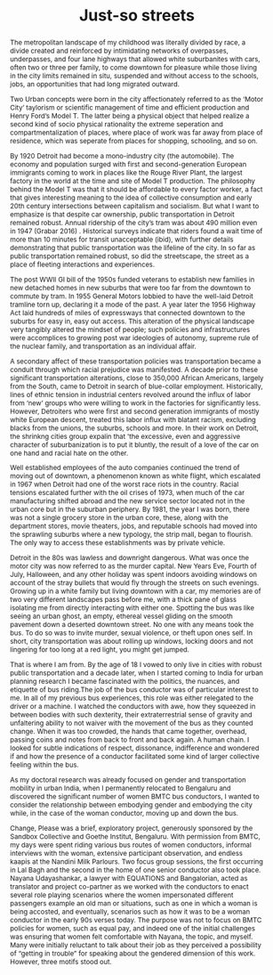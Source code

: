 ---
layout: rip-layout
bg-url: /img/background-project13.png
permalink: /research/tr
year: 2017
authors: Morgan Campbell
title: The emergence of slums - A contemporary view on simulation models.
journal: Thought experiments 
title: Just-so streets


abstract: The metropolitan landscape of my childhood was literally divided by race, a divide created and reinforced by intimidating networks of overpasses, underpasses, and four lane highways that allowed white suburbanites with cars, often two or three per family, to come downtown for pleasure while those living in the city limits remained in situ, suspended and without access to the schools, jobs, an opportunities that had long migrated outward.<p class="simple-content">Two Urban concepts were born in the city affectionately referred to as the ‘Motor City’ taylorism or scientific management of time and efficient production and Henry Ford’s Model T. The latter being a physical object that helped realize a second kind of socio physical rationality the extreme seperation and compartmentalization of places, where place of work was far away from place of residence, which was seperate from places for shopping, schooling, and so on.</p><p class="simple-content">By 1920 Detroit had become a mono-industry city (the automobile). The economy and population surged with first and second-generation European immigrants coming to work in places like the Rouge River Plant, the largest factory in the world at the time and site of Model T production. The philosophy behind the Model T was that it should be affordable to every factor worker, a fact that gives interesting meaning to the idea of collective consumption and early 20th century intersections between capitalism and socialism. But what I want to emphasize is that despite car ownership, public transportation in Detroit remained robust. Annual ridership of the city’s tram was about 490 million even in 1947 (Grabar 2016) . Historical surveys indicate that riders found a wait time of more than 10 minutes for transit unacceptable (ibid), with further details demonstrating that public transportation was the lifeline of the city. In so far as public transportation remained robust, so did the streetscape, the street as a place of fleeting interactions and experiences. </p><p class="simple-content">The post WWII GI bill of the 1950s funded veterans to establish new families in new detached homes in new suburbs that were too far from the downtown to commute by tram.  In 1955 General Motors lobbied to have the well-laid Detroit tramline torn up, declaring it a mode of the past. A year later the 1956 Highway Act laid hundreds of miles of expressways that connected downtown to the suburbs for easy in, easy out access. This alteration of the physical landscape very tangibly altered the mindset of people; such policies and infrastructures were accomplices to growing post war ideologies of autonomy, supreme rule of the nuclear family, and transportation as an individual affair.  </p><p class="simple-content">A secondary affect of these transportation policies was transportation became a conduit through which racial prejudice was manifested. A decade prior to these significant transportation alterations, close to 350,000 African Americans, largely from the South, came to Detroit in search of blue-collar employment. Historically, lines of ethnic tension in industrial centers revolved around the influx of labor from ‘new’ groups who were willing to work in the factories for significantly less. However, Detroiters who were first and second generation immigrants of mostly white European descent, treated this labor influx with blatant racism, excluding blacks from the unions, the suburbs, schools and more. In their work on Detroit, the shrinkng cities group expalin that 'the excessive, even and aggressive character of suburbanization is to put it bluntly, the result of a love of the car on one hand and racial hate on the other.</p><p class="simple-content">Well established employees of the auto companies continued the trend of moving out of downtown, a phenomenon known as white flight, which escalated in 1967 when Detroit had one of the worst race riots in the country. Racial tensions escalated further with the oil crises of 1973, when much of the car manufacturing shifted abroad and the new service sector located not in the urban core but in the suburban periphery. By 1981, the year I was born, there was not a single grocery store in the urban core, these, along with the department stores, movie theaters, jobs, and reputable schools had moved into the sprawling suburbs where a new typology, the strip mall, began to flourish. The only way to access these establishments was by private vehicle.</p><p class="simple-content">Detroit in the 80s was lawless and downright dangerous. What was once the motor city was now referred to as the murder capital. New Years Eve, Fourth of July, Halloween, and any other holiday was spent indoors avoiding windows on account of the stray bullets that would fly through the streets on such evenings. Growing up in a white family but living downtown with a car, my memories are of two very different landscapes pass before me, with a thick pane of glass isolating me from directly interacting with either one. Spotting the bus was like seeing an urban ghost, an empty, ethereal vessel gliding on the smooth pavement down a deserted downtown street. No one with any means took the bus. To do so was to invite murder, sexual violence, or theft upon ones self. In short, city transportation was about rolling up windows, locking doors and not lingering for too long at a red light, you might get jumped.</p><p class="simple-content">That is where I am from. By the age of 18 I vowed to only live in cities with robust public transportation and a decade later, when I started coming to India for urban planning research I became fascinated with the politics, the nuances, and etiquette of bus riding.The job of the bus conductor was of particular interest to me.  In all of my previous bus experiences, this role was either relegated to the driver or a machine. I watched the conductors with awe, how they squeezed in between bodies with such dexterity, their extraterrestrial sense of gravity and unfaltering ability to not waiver with the movement of the bus as they counted change. When it was too crowded, the hands that came together, overhead, passing coins and notes from back to front and back again. A human chain. I looked for subtle indications of respect, dissonance, indifference and wondered if and how the presence of a conductor facilitated some kind of larger collective feeling within the bus.</p><p class="simple-content">As my doctoral research was already focused on gender and transportation mobility in urban India, when I permanently relocated to Bengaluru and discovered the significant number of women BMTC bus conductors, I wanted to consider the relationship between embodying gender and embodying the city while, in the case of the woman conductor, moving up and down the bus.</p><p class="simple-content">Change, Please was a brief, exploratory project, generously sponsored by the Sandbox Collective and Goethe Institut, Bengaluru. With permission from BMTC, my days were spent riding various bus routes of women conductors, informal interviews with the woman, extensive participant observation, and endless kaapis at the Nandini Milk Parlours. Two focus group sessions, the first occurring in Lal Bagh and the second in the home of one senior conductor also took place. Nayana Udayashankar, a lawyer with EQUATIONS and Bangalorian, acted as translator and project co-partner as we worked with the conductors to enact several role playing scenarios where the women impersonated different passengers example an old man or situations, such as one in which a woman is being accosted, and eventually, scenarios such as how it was to be a woman conductor in the early 90s verses today. The purpose was not to focus on BMTC policies for women, such as equal pay, and indeed one of the initial challenges was ensuring that women felt comfortable with Nayana, the topic, and myself. Many were initially reluctant to talk about their job as they perceived a possibility of “getting in trouble” for speaking about the gendered dimension of this work. However, three motifs stood out.</p>
bibtex: <p class="simple-content">Several of the woman said that the choice to become a conductor was a difficult family decision, emphasis here on the family. On the one hand, it was a government job and therefore offered a certain level of long-term financial security. On the other hand, it was a ‘public’ job, not in the sense of public sector but in the sense of being a woman whose employment entailed not only being in public, but interacting, touching, helping, even disciplining the public. As one senior conductor explained “When I came here [Bengaluru], till then I had never extended my hand this way shows her hand with palms facing upward. But when in a bus, I have to extend it this way [changes her hand position]. Earlier, if someone touches me just a bit, I would want to go wash my hands. First I have to wash hands. If someone gave me something, I would wonder if I should eat it. But now it is not like that. I eat without washing my hands sometimes.”</p><p class="simple-content">Another spoke of the difficulty in finding a marriage partner who approved of her work as a conductor. “It was difficult to find someone who would support me in my work. I was very sure that I wanted to continue working so I faced a lot of rejections and I was also looking for someone who would let me work. But I did get married.” In both examples, work as a conductor has impacted relationships, intimate and general. In the former, it is relationships and perspectives related to caste and in the later, being a conductor has had an impact on the gendered dimensions of marriage. In several focus groups discussions and role-playing we addressed the relationship between the conductor and male driver as this is an essential relationship for a successful bus service. One question we explored was whether women faced resistance from the drivers they were assigned to work with and, if so, how long it took to develop an amiable working relationship. Each woman had a different response. Some said it took two weeks, for others it was close to a year. One conductor spoke of the time she was pregnant and how the driver always ordered her a bisi bele halfway through the shift so that she had enough strength. An unexplored aspect of this inquiry was whether or not working with a woman conductor has, in any way, changed the driver’s views toward woman, perhaps generally but also specifically within his household.</p><p class="simple-content">One conductor described her training and confidence as a conductor as coming directly from the public. “I’ve had a lot of support from the public when I first started the job, the general public helped me a lot. I used to worry that this is such a difficult job and how will I manage. But the public would be the one to tell me the routes. At that time, we used to stop the bus to write down the ticketing status. Now we have machines so we don’t need to stop the bus at all. Even if I took time over it, they would say “it is alright, it is a woman working”. Without the support of the public, I would not have been able to work.”</p><p class="simple-content">Another conductor who joined in 1992 spoke about the relationships she developed with her passengers over the years. “When I joined the organization, on behalf of the conductors, nobody would really help. But now, the passengers are very well read. One passenger gave me jackfruit that had grown in his/her backyard. It was so full of honey. ‘It is not now that we are seeing you. We have been seeing you since you were working in the double decker bus. You are exactly the same. You talk also in the same way. You are the same way.’ My passengers, when they pass away, their kids come and tell me that they are no more. I get their wedding invitations. And I have to go for the wedding. I have to go for their children’s wedding…” </p><p class="simple-content">Several women conductors are not originally from Bengaluru and even for those who are, most start without a comprehensive geographic knowledge of the city. As one conductor explained “I used to be scared of the job when I started out. People here talked so many different languages and I knew only Kannada. But after some time, I learned to manage too. I have worked for so long now and I have done over 30 different routes.” Spending time with several of the women outside their job, I began to feel that their relationship to the public, be it the confidence of their body language and verbal confidence to confront an individual for an inappropriate action or the subtle yet firm way in which these women occupied physical space in public was a direct result of the need to be confident in their self in order to be an effective conductor. </p><p class="simple-content">This observation led me to wonder how the process of learning and knowing the city is intimately tied to being confident in the city, and what implication this might have on women’s safety in public spaces more broadly. As the media, politicians on both sides of the spectrum, activists, national and international policy makers, academics, and of, course, women themselves debate the question of safety, it is the woman conductor who is truly confronting the question. While TedTalks, United Nations ambassadors, and Women’s Day event organizers continue to demand more women role models, the woman bus conductor continues to walk up and down the bus, collecting fares, perhaps overlooked because of the repetition, monotony or mundaneness of the work. </p><p class="simple-content">As BMTC moves toward smart cards, online payments, and app based technology is the conductor at risk of becoming outmoded? Are there parallels between the elimination of the conductor and the elimination of the street as a multidimensional, collective place? As private modes of transportation are increasingly favored over public forms we must examine, in addition to questions of environment, pedestrian rights, etc… the kinds of social interactions that are being lost. Being from Detroit I know far too well what happens when a city goes the way of the car. </p><p class="simple-content">Time spent with the BMTC conductors, both men and women, shows that this labour is invaluable. As questions around explicit and implicit displays of patriarchy are actively discussed, debated and challenged, women conductors add to this powerful fight by challenging perceptions of what it means to be a woman in public in very meaningful ways. The space inside the bus is a place in which all kinds of social positions are negotiated and renegotiated. If we lose that space to the private vehicle, or these conductors, we lose such opportunities for interaction.</p>
img1: /img/tr.png

ide: tr
categories: rip
tag: product
---